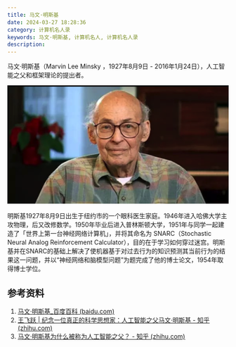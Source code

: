 ```yaml
---
title: 马文·明斯基
date: 2024-03-27 18:28:36
category: 计算机名人录
keywords: 马文·明斯基, 计算机名人, 计算机名人录
description: 
---
```


马文·明斯基（Marvin Lee Minsky ，1927年8月9日 - 2016年1月24日），人工智能之父和框架理论的提出者。

![image-20240328184517154](20240327-marvin-minsky/image-20240328184517154.png)

明斯基1927年8月9日出生于纽约市的一个眼科医生家庭。1946年进入哈佛大学主攻物理，后又改修数学。1950年毕业后进入普林斯顿大学，1951年与同学一起建造了「世界上第一台神经网络计算机」，并将其命名为 SNARC（Stochastic Neural Analog Reinforcement Calculator），目的在于学习如何穿过迷宫。明斯基并在SNARC的基础上解决了使机器基于对过去行为的知识预测其当前行为的结果这一问题，并以“神经网络和脑模型问题”为题完成了他的博士论文，1954年取得博士学位。



## 参考资料

1. [马文·明斯基_百度百科 (baidu.com)](https://baike.baidu.com/item/马文·明斯基/7398340)
1. [王飞跃 | 纪念一位真正的科学思想家：人工智能之父马文·明斯基 - 知乎 (zhihu.com)](https://zhuanlan.zhihu.com/p/20641727)
1. [马文·明斯基为什么被称为人工智能之父？ - 知乎 (zhihu.com)](https://zhuanlan.zhihu.com/p/42025213)
